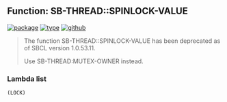 ## Function: SB-THREAD::SPINLOCK-VALUE
[![package](https://img.shields.io/badge/Package-SB--THREAD-5f9ea0.svg?style=social&colorA=999999)](../) [![type](https://img.shields.io/badge/Type-Function-5f9ea0.svg?style=social&colorA=999999)](../#function) [![github](https://img.shields.io/badge/GitHub-View_the_source-5f9ea0.svg?style=social&colorA=999999&logo=github)](https://github.com/sbcl/sbcl/blob/master/src/code/thread.lisp/) 

> The function SB-THREAD::SPINLOCK-VALUE has been deprecated as of SBCL version 1.0.53.11.
> 
> Use SB-THREAD:MUTEX-OWNER instead.

### Lambda list
```
(LOCK)
```
